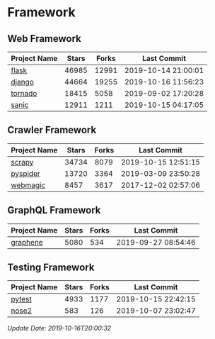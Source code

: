 # Framework

## Web Framework

| Project Name | Stars | Forks | Last Commit |
| ------------ | ----- | ----- | ----------- |
| [flask](https://github.com/pallets/flask) | 46985 | 12991 | 2019-10-14 21:00:01 |
| [django](https://github.com/django/django) | 44664 | 19255 | 2019-10-16 11:56:23 |
| [tornado](https://github.com/tornadoweb/tornado) | 18415 | 5058 | 2019-09-02 17:20:28 |
| [sanic](https://github.com/huge-success/sanic) | 12911 | 1211 | 2019-10-15 04:17:05 |

## Crawler Framework

| Project Name | Stars | Forks | Last Commit |
| ------------ | ----- | ----- | ----------- |
| [scrapy](https://github.com/scrapy/scrapy) | 34734 | 8079 | 2019-10-15 12:51:15 |
| [pyspider](https://github.com/binux/pyspider) | 13720 | 3364 | 2019-03-09 23:50:28 |
| [webmagic](https://github.com/code4craft/webmagic) | 8457 | 3617 | 2017-12-02 02:57:06 |

## GraphQL Framework

| Project Name | Stars | Forks | Last Commit |
| ------------ | ----- | ----- | ----------- |
| [graphene](https://github.com/graphql-python/graphene) | 5080 | 534 | 2019-09-27 08:54:46 |

## Testing Framework

| Project Name | Stars | Forks | Last Commit |
| ------------ | ----- | ----- | ----------- |
| [pytest](https://github.com/pytest-dev/pytest) | 4933 | 1177 | 2019-10-15 22:42:15 |
| [nose2](https://github.com/nose-devs/nose2) | 583 | 126 | 2019-10-07 23:02:47 |

*Update Date: 2019-10-16T20:00:32*